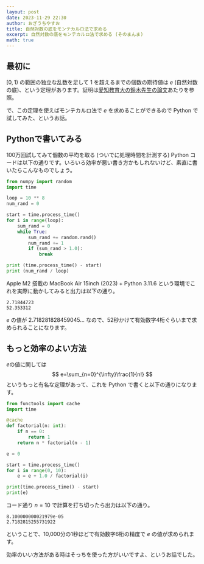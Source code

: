 ```yaml
---
layout: post
date: 2023-11-29 22:30
author: おぎうちやすお
title: 自然対数の底をモンテカルロ法で求める
excerpt: 自然対数の底をモンテカルロ法で求める (そのまんま)
math: true
---
```


## 最初に

$[0, 1)$ の範囲の独立な乱数を足して $1$ を超えるまでの個数の期待値は $e$ (自然対数の底)、という定理があります。証明は[愛知教育大の鈴木先生の論文](https://aue.repo.nii.ac.jp/records/2871)あたりを参照。

で、この定理を使えばモンテカルロ法で $e$ を求めることができるので Python で試してみた、というお話。

## Pythonで書いてみる

100万回試してみて個数の平均を取る (ついでに処理時間を計測する) Python コードは以下の通りです。いろいろ効率が悪い書き方かもしれないけど、素直に書いたらこんなものでしょう。

```python
from numpy import random
import time

loop = 10 ** 8
num_rand = 0

start = time.process_time()
for i in range(loop):
    sum_rand = 0
    while True:
        sum_rand += random.rand()
        num_rand += 1
        if (sum_rand > 1.0):
            break

print (time.process_time() - start)
print (num_rand / loop)
```
Apple M2 搭載の MacBook Air 15inch (2023) + Python 3.11.6 という環境でこれを実際に動かしてみると出力は以下の通り。

```
2.71844723
52.353312
```
$e$ の値が $2.718281828459045...$ なので、52秒かけて有効数字4桁ぐらいまで求められることになります。

## もっと効率のよい方法
$e$の値に関しては
$$
e=\sum_{n=0}^{\infty}\frac{1}{n!}
$$
というもっと有名な定理があって、これを Python で書くと以下の通りになります。

```python
from functools import cache
import time

@cache
def factorial(n: int):
    if n == 0:
        return 1
    return n * factorial(n - 1)

e = 0

start = time.process_time()
for i in range(0, 10):
    e = e + 1.0 / factorial(i)

print(time.process_time() - start)
print(e)
```
コード通り $n=10$ で計算を打ち切ったら出力は以下の通り。

```
8.100000000021979e-05
2.7182815255731922
```
ということで、10,000分の1秒ほどで有効数字6桁の精度で $e$ の値が求められます。

効率のいい方法がある時はそっちを使った方がいいですよ、というお話でした。